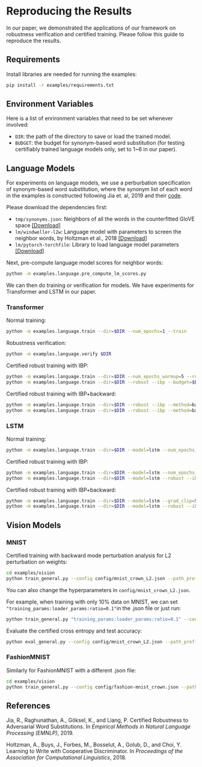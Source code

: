 # Reproducing the Results

In our paper, we demonstrated the applications of our framework on robustness verification and certified training. Please follow this guide to reproduce the results.

## Requirements

Install libraries are needed for running the examples:

```bash
pip install -r examples/requirements.txt
```

## Environment Variables

Here is a list of enrironment variables that need to be set whenever involved:

- `DIR`: the path of the directory to save or load the trained model.
- `BUDGET`: the budget for synonym-based word substitution (for testing certifiably trained language models only, set to 1~6 in our paper).

## Language Models

For experiments on language models, we use a perburbation specification of synonym-based word substitution, where the synonym list of each word in the examples is constructed following Jia et. al, 2019 and their [code](https://worksheets.codalab.org/worksheets/0x79feda5f1998497db75422eca8fcd689).

Please download the dependencies first:

- `tmp/synonyms.json`: Neighbors of all the words in the counterfitted GloVE space [[Download]](https://worksheets.codalab.org/rest/bundles/0x6ba96d4232c046bc9944965919959d93/contents/blob/)
- `lm/windweller-l2w`: Language model with parameters to screen the neighbor words, by Holtzman et al., 2018 [[Download]](https://worksheets.codalab.org/rest/bundles/0xb4e6f8f93ef04cfebbfa6a466f4ff578/contents/blob/)
- `lm/pytorch-torchfile`: Library to load language model parameters [[Download]](https://worksheets.codalab.org/rest/bundles/0x6ba96d4232c046bc9944965919959d93/contents/blob/)

Next, pre-compute language model scores for neighbor words:

```bash
python -m examples.language.pre_compute_lm_scores.py
```

We can then do training or verification for models. We have experiments for Transformer and LSTM in our paper.

### Transformer

Normal training:

```bash
python -m examples.language.train --dir=$DIR --num_epochs=1 --train
```

Robustness verification:

```bash
python -m examples.language.verify $DIR
```

Certified robust training with IBP:

```bash
python -m examples.language.train --dir=$DIR --num_epochs_warmup=5 --robust --ibp --train # train
python -m examples.language.train --dir=$DIR --robust --ibp --budget=$BUDGET # test
```

Certified robust training with IBP+backward:

```bash
python -m examples.language.train --dir=$DIR --robust --ibp --method=backward --train # training
python -m examples.language.train --dir=$DIR --robust --ibp --method=backward --budget=$BUDGET # test
```

### LSTM

Normal training:

```bash
python -m examples.language.train --dir=$DIR --model=lstm --num_epochs_all_nodes=10 --num_epochs=50 --grad_clip=5.0 --lr=0.001 --train 
```

Certified robust training with IBP:

```bash
python -m examples.language.train --dir=$DIR --model=lstm --num_epochs_warmup=10 --num_epochs_all_nodes=10 --num_epochs=50 --grad_clip=5.0 --lr=0.001 --robust --ibp --train # training
python -m examples.language.train --dir=$DIR --model=lstm --robust --ibp --budget=$BUDGET # test
```

Certified robust training with IBP+backward:

```bash
python -m examples.language.train --dir=$DIR --model=lstm --grad_clip=5.0 --lr=0.001 --robust --ibp --method=backward --train # training
python -m examples.language.train --dir=$DIR --model=lstm --robust --ibp --budget=$BUDGET # test
```

## Vision Models

### MNIST

Certified training with backward mode perturbation analysis for L2 perturbation on weights:

```bash
cd examples/vision
python train_general.py --config config/mnist_crown_L2.json --path_prefix $DIR  --model_subset 2
```

You can also change the hyperparameters in `config/mnist_crown_L2.json`.

For example, when training with only 10% data on MNIST, we can set `"training_params:loader_params:ratio=0.1"`in the .json file or just run:

```bash
python train_general.py "training_params:loader_params:ratio=0.1" --config config/fashion-mnist_crown.json --path_prefix $DIR  --model_subset 2
```

Evaluate the certified cross entropy and test accuracy:

```bash
python eval_general.py --config config/mnist_crown_L2.json --path_prefix $DIR  --model_subset 2
```

### FashionMNIST

Similarly for FashionMNIST with a different .json file:

```bash
cd examples/vision
python train_general.py --config config/fashion-mnist_crown.json --path_prefix $DIR  --model_subset 2
```

## References

Jia, R., Raghunathan, A., Göksel, K., and Liang, P. Certified Robustness to Adversarial Word Substitutions. In *Empirical Methods in Natural Language Processing (EMNLP)*, 2019.

Holtzman, A., Buys, J., Forbes, M., Bosselut, A., Golub, D., and Choi, Y. Learning to Write with Cooperative Discriminator. In *Proceedings of the Association for Computational Linguistics*, 2018.